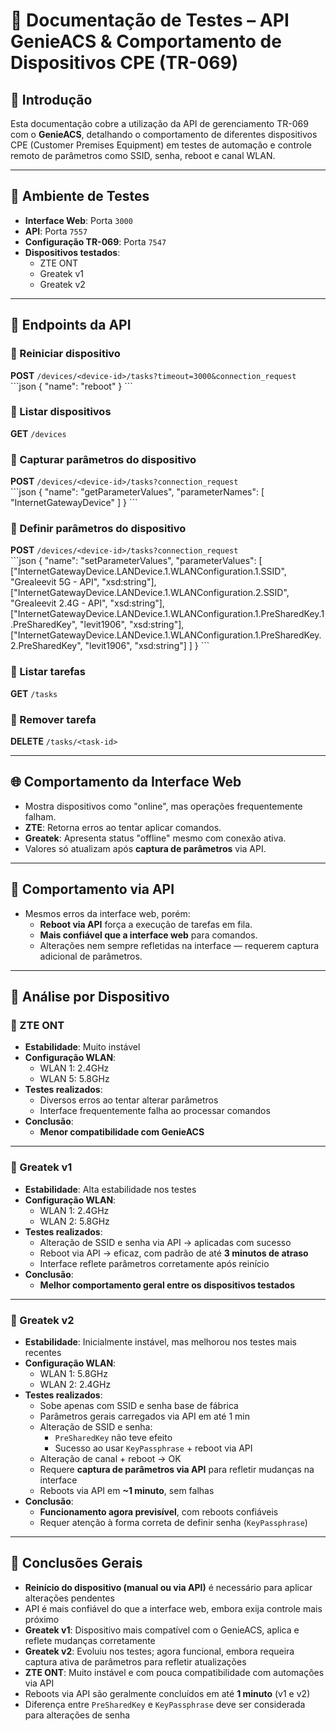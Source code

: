 # 📘 Documentação de Testes – API GenieACS & Comportamento de Dispositivos CPE (TR-069)

## 🧭 Introdução

Esta documentação cobre a utilização da API de gerenciamento TR-069 com o **GenieACS**, detalhando o comportamento de diferentes dispositivos CPE (Customer Premises Equipment) em testes de automação e controle remoto de parâmetros como SSID, senha, reboot e canal WLAN.

---

## 🔧 Ambiente de Testes

- **Interface Web**: Porta `3000`  
- **API**: Porta `7557`  
- **Configuração TR-069**: Porta `7547`  
- **Dispositivos testados**:
  - ZTE ONT
  - Greatek v1
  - Greatek v2

---

## 📡 Endpoints da API

### 🔹 Reiniciar dispositivo  
**POST** `/devices/<device-id>/tasks?timeout=3000&connection_request`  
\`\`\`json
{
  "name": "reboot"
}
\`\`\`

### 🔹 Listar dispositivos  
**GET** `/devices`  

### 🔹 Capturar parâmetros do dispositivo  
**POST** `/devices/<device-id>/tasks?connection_request`  
\`\`\`json
{
  "name": "getParameterValues",
  "parameterNames": [
    "InternetGatewayDevice"
  ]
}
\`\`\`

### 🔹 Definir parâmetros do dispositivo  
**POST** `/devices/<device-id>/tasks?connection_request`  
\`\`\`json
{
  "name": "setParameterValues",
  "parameterValues": [
    ["InternetGatewayDevice.LANDevice.1.WLANConfiguration.1.SSID", "Grealeevit 5G - API", "xsd:string"],
    ["InternetGatewayDevice.LANDevice.1.WLANConfiguration.2.SSID", "Grealeevit 2.4G - API", "xsd:string"],
    ["InternetGatewayDevice.LANDevice.1.WLANConfiguration.1.PreSharedKey.1.PreSharedKey", "levit1906", "xsd:string"],
    ["InternetGatewayDevice.LANDevice.1.WLANConfiguration.1.PreSharedKey.2.PreSharedKey", "levit1906", "xsd:string"]
  ]
}
\`\`\`

### 🔹 Listar tarefas  
**GET** `/tasks`  

### 🔹 Remover tarefa  
**DELETE** `/tasks/<task-id>`  

---

## 🌐 Comportamento da Interface Web

- Mostra dispositivos como "online", mas operações frequentemente falham.
- **ZTE**: Retorna erros ao tentar aplicar comandos.
- **Greatek**: Apresenta status "offline" mesmo com conexão ativa.
- Valores só atualizam após **captura de parâmetros** via API.

---

## 🧪 Comportamento via API

- Mesmos erros da interface web, porém:
  - **Reboot via API** força a execução de tarefas em fila.
  - **Mais confiável que a interface web** para comandos.
  - Alterações nem sempre refletidas na interface — requerem captura adicional de parâmetros.
  
---

## 📶 Análise por Dispositivo

### 🔸 ZTE ONT

- **Estabilidade**: Muito instável
- **Configuração WLAN**:
  - WLAN 1: 2.4GHz
  - WLAN 5: 5.8GHz
- **Testes realizados**:
  - Diversos erros ao tentar alterar parâmetros
  - Interface frequentemente falha ao processar comandos
- **Conclusão**:
  - **Menor compatibilidade com GenieACS**

---

### 🔸 Greatek v1

- **Estabilidade**: Alta estabilidade nos testes
- **Configuração WLAN**:
  - WLAN 1: 2.4GHz
  - WLAN 2: 5.8GHz
- **Testes realizados**:
  - Alteração de SSID e senha via API → aplicadas com sucesso
  - Reboot via API → eficaz, com padrão de até **3 minutos de atraso**
  - Interface reflete parâmetros corretamente após reinício
- **Conclusão**:
  - **Melhor comportamento geral entre os dispositivos testados**

---

### 🔸 Greatek v2

- **Estabilidade**: Inicialmente instável, mas melhorou nos testes mais recentes
- **Configuração WLAN**:
  - WLAN 1: 5.8GHz
  - WLAN 2: 2.4GHz
- **Testes realizados**:
  - Sobe apenas com SSID e senha base de fábrica
  - Parâmetros gerais carregados via API em até 1 min
  - Alteração de SSID e senha:
    - `PreSharedKey` não teve efeito
    - Sucesso ao usar `KeyPassphrase` + reboot via API
  - Alteração de canal + reboot → OK
  - Requere **captura de parâmetros via API** para refletir mudanças na interface
  - Reboots via API em **~1 minuto**, sem falhas
- **Conclusão**:
  - **Funcionamento agora previsível**, com reboots confiáveis
  - Requer atenção à forma correta de definir senha (`KeyPassphrase`)

---

## 📌 Conclusões Gerais

- **Reinício do dispositivo (manual ou via API)** é necessário para aplicar alterações pendentes
- API é mais confiável do que a interface web, embora exija controle mais próximo
- **Greatek v1**: Dispositivo mais compatível com o GenieACS, aplica e reflete mudanças corretamente
- **Greatek v2**: Evoluiu nos testes; agora funcional, embora requeira captura ativa de parâmetros para refletir atualizações
- **ZTE ONT**: Muito instável e com pouca compatibilidade com automações via API
- Reboots via API são geralmente concluídos em até **1 minuto** (v1 e v2)
- Diferença entre `PreSharedKey` e `KeyPassphrase` deve ser considerada para alterações de senha
